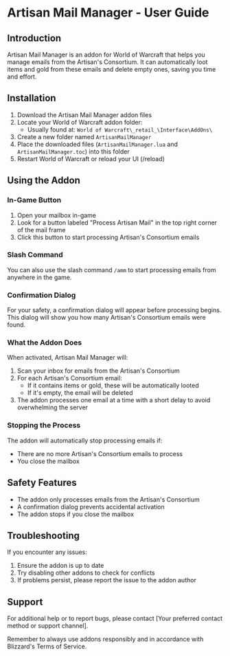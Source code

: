 # Artisan Mail Manager - User Guide

## Introduction
Artisan Mail Manager is an addon for World of Warcraft that helps you manage emails from the Artisan's Consortium. It can automatically loot items and gold from these emails and delete empty ones, saving you time and effort.

## Installation
1. Download the Artisan Mail Manager addon files
2. Locate your World of Warcraft addon folder:
   - Usually found at: `World of Warcraft\_retail_\Interface\AddOns\`
3. Create a new folder named `ArtisanMailManager`
4. Place the downloaded files (`ArtisanMailManager.lua` and `ArtisanMailManager.toc`) into this folder
5. Restart World of Warcraft or reload your UI (/reload)

## Using the Addon

### In-Game Button
1. Open your mailbox in-game
2. Look for a button labeled "Process Artisan Mail" in the top right corner of the mail frame
3. Click this button to start processing Artisan's Consortium emails

### Slash Command
You can also use the slash command `/amm` to start processing emails from anywhere in the game.

### Confirmation Dialog
For your safety, a confirmation dialog will appear before processing begins. This dialog will show you how many Artisan's Consortium emails were found.

### What the Addon Does
When activated, Artisan Mail Manager will:
1. Scan your inbox for emails from the Artisan's Consortium
2. For each Artisan's Consortium email:
   - If it contains items or gold, these will be automatically looted
   - If it's empty, the email will be deleted
3. The addon processes one email at a time with a short delay to avoid overwhelming the server

### Stopping the Process
The addon will automatically stop processing emails if:
- There are no more Artisan's Consortium emails to process
- You close the mailbox

## Safety Features
- The addon only processes emails from the Artisan's Consortium
- A confirmation dialog prevents accidental activation
- The addon stops if you close the mailbox

## Troubleshooting
If you encounter any issues:
1. Ensure the addon is up to date
2. Try disabling other addons to check for conflicts
3. If problems persist, please report the issue to the addon author

## Support
For additional help or to report bugs, please contact [Your preferred contact method or support channel].

Remember to always use addons responsibly and in accordance with Blizzard's Terms of Service.
